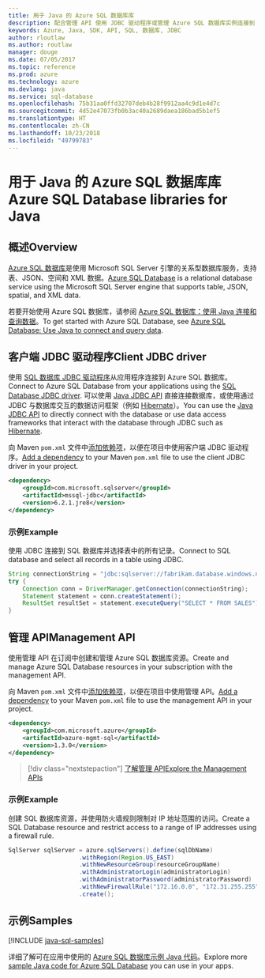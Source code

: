 ```yaml
---
title: 用于 Java 的 Azure SQL 数据库库
description: 配合管理 API 使用 JDBC 驱动程序或管理 Azure SQL 数据库实例连接到 Azure SQL 数据库。
keywords: Azure, Java, SDK, API, SQL, 数据库, JDBC
author: rloutlaw
ms.author: routlaw
manager: douge
ms.date: 07/05/2017
ms.topic: reference
ms.prod: azure
ms.technology: azure
ms.devlang: java
ms.service: sql-database
ms.openlocfilehash: 75b31aa0ffd32707deb4b28f9912aa4c9d1e4d7c
ms.sourcegitcommit: 4d52e47073fb0b3ac40a2689daea186bad5b1ef5
ms.translationtype: HT
ms.contentlocale: zh-CN
ms.lasthandoff: 10/23/2018
ms.locfileid: "49799783"
---
```

# <a name="azure-sql-database-libraries-for-java"></a><span data-ttu-id="2c4dc-104">用于 Java 的 Azure SQL 数据库库</span><span class="sxs-lookup"><span data-stu-id="2c4dc-104">Azure SQL Database libraries for Java</span></span>

## <a name="overview"></a><span data-ttu-id="2c4dc-105">概述</span><span class="sxs-lookup"><span data-stu-id="2c4dc-105">Overview</span></span>

<span data-ttu-id="2c4dc-106">[Azure SQL 数据库](/azure/sql-database/sql-database-technical-overview)是使用 Microsoft SQL Server 引擎的关系型数据库服务，支持表、JSON、空间和 XML 数据。</span><span class="sxs-lookup"><span data-stu-id="2c4dc-106">[Azure SQL Database](/azure/sql-database/sql-database-technical-overview) is a relational database service using the Microsoft SQL Server engine that supports table, JSON, spatial, and XML data.</span></span> 

<span data-ttu-id="2c4dc-107">若要开始使用 Azure SQL 数据库，请参阅 [Azure SQL 数据库：使用 Java 连接和查询数据](/azure/sql-database/sql-database-connect-query-java)。</span><span class="sxs-lookup"><span data-stu-id="2c4dc-107">To get started with Azure SQL Database, see [Azure SQL Database: Use Java to connect and query data](/azure/sql-database/sql-database-connect-query-java).</span></span>

## <a name="client-jdbc-driver"></a><span data-ttu-id="2c4dc-108">客户端 JDBC 驱动程序</span><span class="sxs-lookup"><span data-stu-id="2c4dc-108">Client JDBC driver</span></span>

<span data-ttu-id="2c4dc-109">使用 [SQL 数据库 JDBC 驱动程序](/sql/connect/jdbc/microsoft-jdbc-driver-for-sql-server)从应用程序连接到 Azure SQL 数据库。</span><span class="sxs-lookup"><span data-stu-id="2c4dc-109">Connect to Azure SQL Database from your applications using the [SQL Database JDBC driver](/sql/connect/jdbc/microsoft-jdbc-driver-for-sql-server).</span></span> <span data-ttu-id="2c4dc-110">可以使用 [Java JDBC API](https://docs.oracle.com/javase/8/docs/technotes/guides/jdbc/) 直接连接数据库，或使用通过 JDBC 与数据库交互的数据访问框架（例如 [Hibernate](http://hibernate.org/)）。</span><span class="sxs-lookup"><span data-stu-id="2c4dc-110">You can use the [Java JDBC API](https://docs.oracle.com/javase/8/docs/technotes/guides/jdbc/) to directly connect with the database or use data access frameworks that interact with the database through JDBC such as [Hibernate](http://hibernate.org/).</span></span>

<span data-ttu-id="2c4dc-111">向 Maven `pom.xml` 文件中[添加依赖项](https://maven.apache.org/guides/getting-started/index.html#How_do_I_use_external_dependencies)，以便在项目中使用客户端 JDBC 驱动程序。</span><span class="sxs-lookup"><span data-stu-id="2c4dc-111">[Add a dependency](https://maven.apache.org/guides/getting-started/index.html#How_do_I_use_external_dependencies) to your Maven `pom.xml` file to use the client JDBC driver in your project.</span></span>


```XML
<dependency>
    <groupId>com.microsoft.sqlserver</groupId>
    <artifactId>mssql-jdbc</artifactId>
    <version>6.2.1.jre8</version>
</dependency>
```   

### <a name="example"></a><span data-ttu-id="2c4dc-112">示例</span><span class="sxs-lookup"><span data-stu-id="2c4dc-112">Example</span></span>

<span data-ttu-id="2c4dc-113">使用 JDBC 连接到 SQL 数据库并选择表中的所有记录。</span><span class="sxs-lookup"><span data-stu-id="2c4dc-113">Connect to SQL database and select all records in a table using JDBC.</span></span>

```java
String connectionString = "jdbc:sqlserver://fabrikam.database.windows.net:1433;database=fiber;user=raisa;password=testpass;encrypt=true;hostNameInCertificate=*.database.windows.net;loginTimeout=30;";
try {
    Connection conn = DriverManager.getConnection(connectionString);
    Statement statement = conn.createStatement();
    ResultSet resultSet = statement.executeQuery("SELECT * FROM SALES");
}  
```

## <a name="management-api"></a><span data-ttu-id="2c4dc-114">管理 API</span><span class="sxs-lookup"><span data-stu-id="2c4dc-114">Management API</span></span>

<span data-ttu-id="2c4dc-115">使用管理 API 在订阅中创建和管理 Azure SQL 数据库资源。</span><span class="sxs-lookup"><span data-stu-id="2c4dc-115">Create and manage Azure SQL Database resources in your subscription with the management API.</span></span>   

<span data-ttu-id="2c4dc-116">向 Maven `pom.xml` 文件中[添加依赖项](https://maven.apache.org/guides/getting-started/index.html#How_do_I_use_external_dependencies)，以便在项目中使用管理 API。</span><span class="sxs-lookup"><span data-stu-id="2c4dc-116">[Add a dependency](https://maven.apache.org/guides/getting-started/index.html#How_do_I_use_external_dependencies) to your Maven `pom.xml` file to use the management API in your project.</span></span>


```XML
<dependency>
    <groupId>com.microsoft.azure</groupId>
    <artifactId>azure-mgmt-sql</artifactId>
    <version>1.3.0</version>
</dependency>
```

> [!div class="nextstepaction"]
> [<span data-ttu-id="2c4dc-117">了解管理 API</span><span class="sxs-lookup"><span data-stu-id="2c4dc-117">Explore the Management APIs</span></span>](/java/api/overview/azure/sql/management)

### <a name="example"></a><span data-ttu-id="2c4dc-118">示例</span><span class="sxs-lookup"><span data-stu-id="2c4dc-118">Example</span></span>

<span data-ttu-id="2c4dc-119">创建 SQL 数据库资源，并使用防火墙规则限制对 IP 地址范围的访问。</span><span class="sxs-lookup"><span data-stu-id="2c4dc-119">Create a SQL Database resource and restrict access to a range of IP addresses using a firewall rule.</span></span>

```java
SqlServer sqlServer = azure.sqlServers().define(sqlDbName)
                    .withRegion(Region.US_EAST)
                    .withNewResourceGroup(resourceGroupName)
                    .withAdministratorLogin(administratorLogin)
                    .withAdministratorPassword(administratorPassword)
                    .withNewFirewallRule("172.16.0.0", "172.31.255.255")
                    .create();
```

## <a name="samples"></a><span data-ttu-id="2c4dc-120">示例</span><span class="sxs-lookup"><span data-stu-id="2c4dc-120">Samples</span></span>

[!INCLUDE [java-sql-samples](../docs-ref-conceptual/includes/sql.md)]

<span data-ttu-id="2c4dc-121">详细了解可在应用中使用的 [Azure SQL 数据库示例 Java 代码](https://azure.microsoft.com/resources/samples/?platform=java&term=SQL)。</span><span class="sxs-lookup"><span data-stu-id="2c4dc-121">Explore more [sample Java code for Azure SQL Database](https://azure.microsoft.com/resources/samples/?platform=java&term=SQL) you can use in your apps.</span></span>